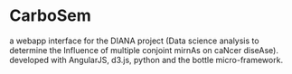 # CarboSem
a webapp interface for the DIANA project (Data science analysis to determine the Influence of multiple conjoint mirnAs on caNcer diseAse).   developed with AngularJS, d3.js, python and the bottle micro-framework.
